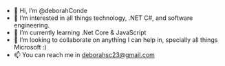 - 👋 Hi, I’m @deborahConde 
- 👀 I’m interested in all things technology, .NET C#, and software engineering.
- 🌱 I’m currently learning .Net Core & JavaScript 
- 💞️ I’m looking to collaborate on anything I can help in, specially all things Microsoft :)
- 📫 You can reach me in deborahsc23@gmail.com 

<!---
deborahConde/deborahConde is a ✨ special ✨ repository because its `README.md` (this file) appears on your GitHub profile.
You can click the Preview link to take a look at your changes.
--->
